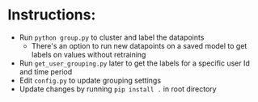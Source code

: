 # Instructions:

- Run `python group.py` to cluster and label the datapoints
  - There's an option to run new datapoints on a saved model to get labels on values without retraining
- Run `get_user_grouping.py` later to get the labels for a specific user Id and time period
- Edit `config.py` to update grouping settings
- Update changes by running `pip install .` in root directory
